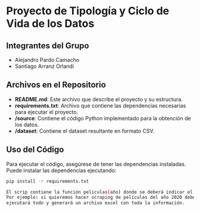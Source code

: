 # Proyecto de Tipología y Ciclo de Vida de los Datos

## Integrantes del Grupo
- Alejandro Pardo Camacho
- Santiago Arranz Orlandi

## Archivos en el Repositorio

- **README.md**: Este archivo que describe el proyecto y su estructura.
- **requirements.txt**: Archivo que contiene las dependencias necesarias para ejecutar el proyecto.
- **/source**: Contiene el código Python implementado para la obtención de los datos.
- **/dataset**: Contiene el dataset resultante en formato CSV.

## Uso del Código

Para ejecutar el código, asegúrese de tener las dependencias instaladas. Puede instalar las dependencias ejecutando:

```bash
pip install -r requirements.txt

El scrip contiene la función peliculas(año) donde se deberá indicar el año al que se quiere extraer la información. 
Por ejemplo: si quieremos hacer scraping de películas del año 2020 deberemos ejecutar la función peliculas(2020). Esto
ejecutará todo y generará un archivo excel con toda la información.

